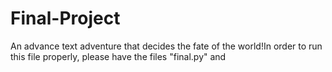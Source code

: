 # Final-Project
An advance text adventure that decides the fate of the world!In order to run this file properly, please have the files "final.py" and
